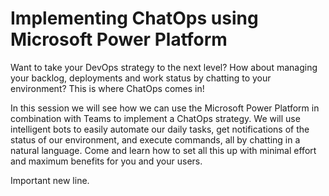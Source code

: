 # Implementing ChatOps using Microsoft Power Platform

Want to take your DevOps strategy to the next level? How about managing your backlog, deployments and work status by chatting to your environment? This is where ChatOps comes in!

In this session we will see how we can use the Microsoft Power Platform in combination with Teams to implement a ChatOps strategy. We will use intelligent bots to easily automate our daily tasks, get notifications of the status of our environment, and execute commands, all by chatting in a natural language. Come and learn how to set all this up with minimal effort and maximum benefits for you and your users.

Important new line.
